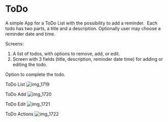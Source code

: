 # ToDo

A simple App for a ToDo List with the possibility to add a reminder. 
Each todo has two parts, a title and a description. Optionally user may choose a reminder date and time.

Screens:
1. A list of todos, with options to remove, add, or edit. 
2. Screen with 3 fields (title, description, reminder date time) for adding or editing the todo.

Option to complete the todo.

ToDo List
![img_1719](https://user-images.githubusercontent.com/42260005/45251053-76b98400-b35d-11e8-8ec6-765054ca5427.PNG)

ToDo Add
![img_1720](https://user-images.githubusercontent.com/42260005/45251063-a36d9b80-b35d-11e8-9b5e-60b9ef670048.PNG)

ToDo Edit
![img_1721](https://user-images.githubusercontent.com/42260005/45251071-b97b5c00-b35d-11e8-9a8f-6cc98d6b63bf.PNG)

ToDo Actions
![img_1722](https://user-images.githubusercontent.com/42260005/45251080-d2840d00-b35d-11e8-9422-0cafe41befd9.PNG)
